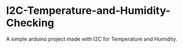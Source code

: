 # I2C-Temperature-and-Humidity-Checking
A simple arduino project made with I2C for Temperature and Humidity.
